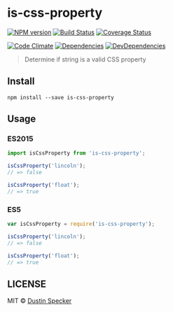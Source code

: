# is-css-property
[![NPM version](https://badge.fury.io/js/is-css-property.svg)](https://badge.fury.io/js/is-css-property) [![Build Status](https://travis-ci.org/dustinspecker/is-css-property.svg)](https://travis-ci.org/dustinspecker/is-css-property) [![Coverage Status](https://img.shields.io/coveralls/dustinspecker/is-css-property.svg)](https://coveralls.io/r/dustinspecker/is-css-property?branch=master)

[![Code Climate](https://codeclimate.com/github/dustinspecker/is-css-property/badges/gpa.svg)](https://codeclimate.com/github/dustinspecker/is-css-property) [![Dependencies](https://david-dm.org/dustinspecker/is-css-property.svg)](https://david-dm.org/dustinspecker/is-css-property/#info=dependencies&view=table) [![DevDependencies](https://david-dm.org/dustinspecker/is-css-property/dev-status.svg)](https://david-dm.org/dustinspecker/is-css-property/#info=devDependencies&view=table)

> Determine if string is a valid CSS property

## Install
```
npm install --save is-css-property
```

## Usage
### ES2015
```javascript
import isCssProperty from 'is-css-property';

isCssProperty('lincoln');
// => false

isCssProperty('float');
// => true
```

### ES5
```javascript
var isCssProperty = require('is-css-property');

isCssProperty('lincoln');
// => false

isCssProperty('float');
// => true
```

## LICENSE
MIT © [Dustin Specker](https://github.com/dustinspecker)